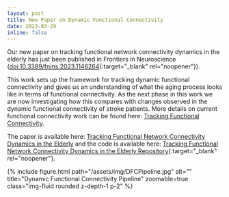 ```yaml
---
layout: post
title: New Paper on Dynamic Functional Connectivity
date: 2023-03-29
inline: false
---
```


Our new paper on tracking functional network connectivity dynamics in the elderly has just been published in Frontiers in Neuroscience ([doi:10.3389/fnins.2023.1146264](http://doi.org/10.3389/fnins.2023.1146264){:target="_blank" rel="noopener"}).

This work sets up the framework for tracking dynamic functional connectivity and gives us an understanding of what the aging process looks like in terms of functional connectivity. As the next phase in this work we are now investigating how this compares with changes observed in the dynamic functional connectivity of stroke patients. More details on current functional connectivity work can be found here: [Tracking Functional Connectivity](../../research/functionalconnectivity/).

The paper is available here: [Tracking Functional Network Connectivity Dynamics in the Elderly](../../assets/pdf/2023_Frontiers.pdf) and the code is available here: [Tracking Functional Network Connectivity Dynamics in the Elderly Repository](https://github.com/xiaohajiayouo/Tracking_Functional_Network_Connectivity_Dynamics_in_the_Elderly){:target="_blank" rel="noopener"}.

<div class="row justify-content-center">
  <div class="col-sm-9 mt-3 mt-md-0">
    {% include figure.html path="/assets/img/DFCPipeline.jpg" alt="" title="Dynamic Functional Connectivity Pipeline" zoomable=true class="img-fluid rounded z-depth-1 p-2" %}
  </div>
</div>
